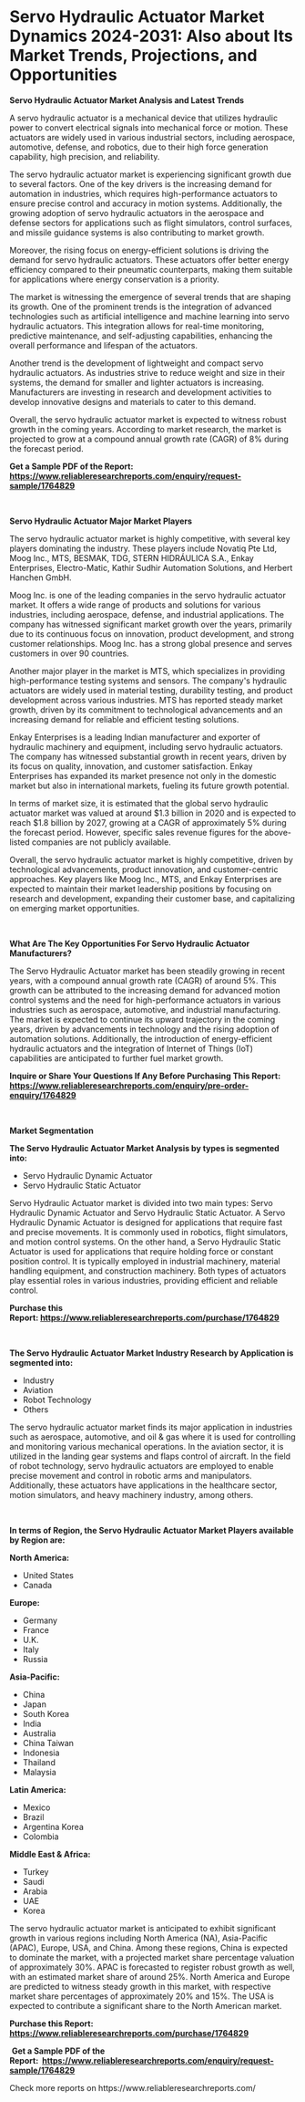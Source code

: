 <p><h1>Servo Hydraulic Actuator Market Dynamics 2024-2031: Also about Its Market Trends, Projections, and Opportunities</h1></p><p><strong>Servo Hydraulic Actuator Market Analysis and Latest Trends</strong></p>
<p><p>A servo hydraulic actuator is a mechanical device that utilizes hydraulic power to convert electrical signals into mechanical force or motion. These actuators are widely used in various industrial sectors, including aerospace, automotive, defense, and robotics, due to their high force generation capability, high precision, and reliability.</p><p>The servo hydraulic actuator market is experiencing significant growth due to several factors. One of the key drivers is the increasing demand for automation in industries, which requires high-performance actuators to ensure precise control and accuracy in motion systems. Additionally, the growing adoption of servo hydraulic actuators in the aerospace and defense sectors for applications such as flight simulators, control surfaces, and missile guidance systems is also contributing to market growth.</p><p>Moreover, the rising focus on energy-efficient solutions is driving the demand for servo hydraulic actuators. These actuators offer better energy efficiency compared to their pneumatic counterparts, making them suitable for applications where energy conservation is a priority.</p><p>The market is witnessing the emergence of several trends that are shaping its growth. One of the prominent trends is the integration of advanced technologies such as artificial intelligence and machine learning into servo hydraulic actuators. This integration allows for real-time monitoring, predictive maintenance, and self-adjusting capabilities, enhancing the overall performance and lifespan of the actuators.</p><p>Another trend is the development of lightweight and compact servo hydraulic actuators. As industries strive to reduce weight and size in their systems, the demand for smaller and lighter actuators is increasing. Manufacturers are investing in research and development activities to develop innovative designs and materials to cater to this demand.</p><p>Overall, the servo hydraulic actuator market is expected to witness robust growth in the coming years. According to market research, the market is projected to grow at a compound annual growth rate (CAGR) of 8% during the forecast period.</p></p>
<p><strong>Get a Sample PDF of the Report:&nbsp; <a href="https://www.reliableresearchreports.com/enquiry/request-sample/1764829">https://www.reliableresearchreports.com/enquiry/request-sample/1764829</a></strong></p>
<p>&nbsp;</p>
<p><strong>Servo Hydraulic Actuator Major Market Players</strong></p>
<p><p>The servo hydraulic actuator market is highly competitive, with several key players dominating the industry. These players include Novatiq Pte Ltd, Moog Inc., MTS, BESMAK, TDG, STERN HIDRÁULICA S.A., Enkay Enterprises, Electro-Matic, Kathir Sudhir Automation Solutions, and Herbert Hanchen GmbH.</p><p>Moog Inc. is one of the leading companies in the servo hydraulic actuator market. It offers a wide range of products and solutions for various industries, including aerospace, defense, and industrial applications. The company has witnessed significant market growth over the years, primarily due to its continuous focus on innovation, product development, and strong customer relationships. Moog Inc. has a strong global presence and serves customers in over 90 countries.</p><p>Another major player in the market is MTS, which specializes in providing high-performance testing systems and sensors. The company's hydraulic actuators are widely used in material testing, durability testing, and product development across various industries. MTS has reported steady market growth, driven by its commitment to technological advancements and an increasing demand for reliable and efficient testing solutions.</p><p>Enkay Enterprises is a leading Indian manufacturer and exporter of hydraulic machinery and equipment, including servo hydraulic actuators. The company has witnessed substantial growth in recent years, driven by its focus on quality, innovation, and customer satisfaction. Enkay Enterprises has expanded its market presence not only in the domestic market but also in international markets, fueling its future growth potential.</p><p>In terms of market size, it is estimated that the global servo hydraulic actuator market was valued at around $1.3 billion in 2020 and is expected to reach $1.8 billion by 2027, growing at a CAGR of approximately 5% during the forecast period. However, specific sales revenue figures for the above-listed companies are not publicly available.</p><p>Overall, the servo hydraulic actuator market is highly competitive, driven by technological advancements, product innovation, and customer-centric approaches. Key players like Moog Inc., MTS, and Enkay Enterprises are expected to maintain their market leadership positions by focusing on research and development, expanding their customer base, and capitalizing on emerging market opportunities.</p></p>
<p>&nbsp;</p>
<p><strong>What Are The Key Opportunities For Servo Hydraulic Actuator Manufacturers?</strong></p>
<p><p>The Servo Hydraulic Actuator market has been steadily growing in recent years, with a compound annual growth rate (CAGR) of around 5%. This growth can be attributed to the increasing demand for advanced motion control systems and the need for high-performance actuators in various industries such as aerospace, automotive, and industrial manufacturing. The market is expected to continue its upward trajectory in the coming years, driven by advancements in technology and the rising adoption of automation solutions. Additionally, the introduction of energy-efficient hydraulic actuators and the integration of Internet of Things (IoT) capabilities are anticipated to further fuel market growth.</p></p>
<p><strong>Inquire or Share Your Questions If Any Before Purchasing This Report: <a href="https://www.reliableresearchreports.com/enquiry/pre-order-enquiry/1764829">https://www.reliableresearchreports.com/enquiry/pre-order-enquiry/1764829</a></strong></p>
<p>&nbsp;</p>
<p><strong>Market Segmentation</strong></p>
<p><strong>The Servo Hydraulic Actuator Market Analysis by types is segmented into:</strong></p>
<p><ul><li>Servo Hydraulic Dynamic Actuator</li><li>Servo Hydraulic Static Actuator</li></ul></p>
<p><p>Servo Hydraulic Actuator market is divided into two main types: Servo Hydraulic Dynamic Actuator and Servo Hydraulic Static Actuator. A Servo Hydraulic Dynamic Actuator is designed for applications that require fast and precise movements. It is commonly used in robotics, flight simulators, and motion control systems. On the other hand, a Servo Hydraulic Static Actuator is used for applications that require holding force or constant position control. It is typically employed in industrial machinery, material handling equipment, and construction machinery. Both types of actuators play essential roles in various industries, providing efficient and reliable control.</p></p>
<p><strong>Purchase this Report:&nbsp;<a href="https://www.reliableresearchreports.com/purchase/1764829">https://www.reliableresearchreports.com/purchase/1764829</a></strong></p>
<p>&nbsp;</p>
<p><strong>The Servo Hydraulic Actuator Market Industry Research by Application is segmented into:</strong></p>
<p><ul><li>Industry</li><li>Aviation</li><li>Robot Technology</li><li>Others</li></ul></p>
<p><p>The servo hydraulic actuator market finds its major application in industries such as aerospace, automotive, and oil & gas where it is used for controlling and monitoring various mechanical operations. In the aviation sector, it is utilized in the landing gear systems and flaps control of aircraft. In the field of robot technology, servo hydraulic actuators are employed to enable precise movement and control in robotic arms and manipulators. Additionally, these actuators have applications in the healthcare sector, motion simulators, and heavy machinery industry, among others.</p></p>
<p>&nbsp;</p>
<p><strong>In terms of Region, the Servo Hydraulic Actuator Market Players available by Region are:</strong></p>
<p>
    <p> <strong> North America: </strong>
        <ul>
            <li>United States</li>
            <li>Canada</li>
        </ul>
        </p> 
    <p> <strong> Europe: </strong>
        <ul>
            <li>Germany</li>
            <li>France</li>
            <li>U.K.</li>
            <li>Italy</li>
            <li>Russia</li>
        </ul>
        </p> 
    <p> <strong> Asia-Pacific: </strong>
        <ul>
            <li>China</li>
            <li>Japan</li>
            <li>South Korea</li>
            <li>India</li>
            <li>Australia</li>
            <li>China Taiwan</li>
            <li>Indonesia</li>
            <li>Thailand</li>
            <li>Malaysia</li>
        </ul>
        </p> 
    <p> <strong> Latin America: </strong>
        <ul>
            <li>Mexico</li>
            <li>Brazil</li>
            <li>Argentina Korea</li>
            <li>Colombia</li>
        </ul>
        </p> 
    <p> <strong> Middle East & Africa: </strong>
        <ul>
            <li>Turkey</li>
            <li>Saudi</li>
            <li>Arabia</li>
            <li>UAE</li>
            <li>Korea</li>
        </ul>
    </p>
    </p>
<p><p>The servo hydraulic actuator market is anticipated to exhibit significant growth in various regions including North America (NA), Asia-Pacific (APAC), Europe, USA, and China. Among these regions, China is expected to dominate the market, with a projected market share percentage valuation of approximately 30%. APAC is forecasted to register robust growth as well, with an estimated market share of around 25%. North America and Europe are predicted to witness steady growth in this market, with respective market share percentages of approximately 20% and 15%. The USA is expected to contribute a significant share to the North American market.</p></p>
<p><strong>Purchase this Report: <a href="https://www.reliableresearchreports.com/purchase/1764829">https://www.reliableresearchreports.com/purchase/1764829</a></strong></p>
<p>&nbsp;<strong>Get a Sample PDF of the Report:&nbsp;&nbsp;<a href="https://www.reliableresearchreports.com/enquiry/request-sample/1764829">https://www.reliableresearchreports.com/enquiry/request-sample/1764829</a></strong></p>
<p><strong></strong></p>
<p>Check more reports on https://www.reliableresearchreports.com/</p>